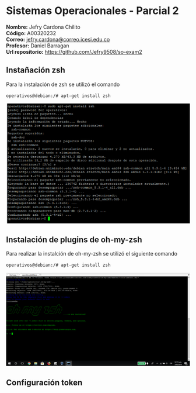# Sistemas Operacionales - Parcial 2  

**Nombre:** Jefry Cardona Chilito  
**Código:** A00320232  
**Correo:** jefry.cardona@correo.icesi.edu.co  
**Profesor:** Daniel Barragan  
**Url repositorio:** https://github.com/Jefry9508/so-exam2  


## Instañación zsh

Para la instalación de zsh se utilizó el comando
```console
operativos@debian:/# apt-get install zsh
```
![](imagenes/instalacion-zsh.png)


## Instalación de plugins de oh-my-zsh

Para realizar la instalción de oh-my-zsh se utilizó el siguiente comando
```console
operativos@debian:/# apt-get install zsh
```
![](imagenes/instalacion-oh-my-zsh.png)

## Configuración token

